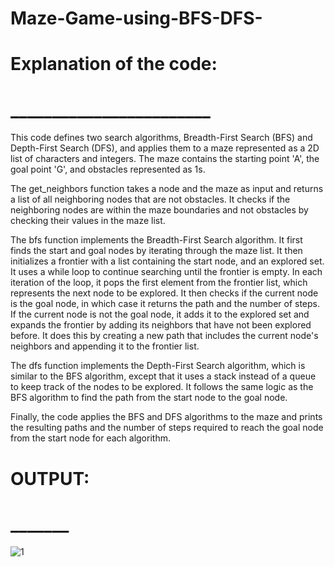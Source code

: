 # Maze-Game-using-BFS-DFS-

# Explanation of the code:
# ________________________

This code defines two search algorithms, Breadth-First Search (BFS) and Depth-First Search (DFS), and applies them to a maze represented as a 2D list of characters and integers. The maze contains the starting point 'A', the goal point 'G', and obstacles represented as 1s.

The get_neighbors function takes a node and the maze as input and returns a list of all neighboring nodes that are not obstacles. It checks if the neighboring nodes are within the maze boundaries and not obstacles by checking their values in the maze list.

The bfs function implements the Breadth-First Search algorithm. It first finds the start and goal nodes by iterating through the maze list. It then initializes a frontier with a list containing the start node, and an explored set. It uses a while loop to continue searching until the frontier is empty. In each iteration of the loop, it pops the first element from the frontier list, which represents the next node to be explored. It then checks if the current node is the goal node, in which case it returns the path and the number of steps. If the current node is not the goal node, it adds it to the explored set and expands the frontier by adding its neighbors that have not been explored before. It does this by creating a new path that includes the current node's neighbors and appending it to the frontier list.

The dfs function implements the Depth-First Search algorithm, which is similar to the BFS algorithm, except that it uses a stack instead of a queue to keep track of the nodes to be explored. It follows the same logic as the BFS algorithm to find the path from the start node to the goal node.

Finally, the code applies the BFS and DFS algorithms to the maze and prints the resulting paths and the number of steps required to reach the goal node from the start node for each algorithm.

# OUTPUT:
# _______

![1](https://user-images.githubusercontent.com/92660593/221215968-4cba31ef-4b00-4ee0-8be0-c8ff02a4e3eb.PNG)
